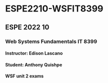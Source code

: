 # ESPE2210-WSFIT8399
## ESPE 2022 10 
### Web Systems Fundamentals  IT 8399
#### Instructor: Edison Lascano
#### Student: Anthony Quishpe
#### WSF unit 2 exams
